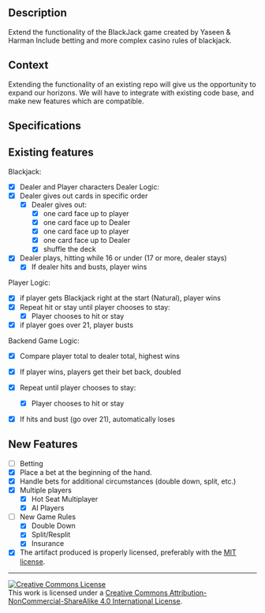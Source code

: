 ## Description

Extend the functionality of the BlackJack game created by Yaseen & Harman
Include betting and more complex casino rules of blackjack.

## Context

Extending the functionality of an existing repo will give us the opportunity to expand our horizons.  We will have to integrate with existing code base, and make new features which are compatible.

## Specifications

## Existing features

Blackjack:
- [x] Dealer and Player characters
Dealer Logic:
- [x] Dealer gives out cards in specific order
     - [x] Dealer gives out:
       - [x] one card face up to player
       - [x] one card face up to Dealer
       - [x] one card face up to player
       - [x] one card face up to Dealer
       - [x] shuffle the deck
- [x] Dealer plays, hitting while 16 or under (17 or more, dealer stays)
  - [x] If dealer hits and busts, player wins  

Player Logic:
- [x] if player gets Blackjack right at the start (Natural), player wins
- [x] Repeat hit or stay until player chooses to stay:
  - [x] Player chooses to hit or stay
- [x] if player goes over 21, player busts

Backend Game Logic:
- [x] Compare player total to dealer total, highest wins
 - [x] If player wins, players get their bet back, doubled

- [x] Repeat until player chooses to stay:
  - [x] Player chooses to hit or stay
 - [x] If hits and bust (go over 21), automatically loses

## New Features
- [ ] Betting
 - [x] Place a bet at the beginning of the hand.
 - [x] Handle bets for additional circumstances (double down, split, etc.)
- [x] Multiple players
  - [x] Hot Seat Multiplayer
  - [x] AI Players
- [ ] New Game Rules
  - [x] Double Down    
  - [x] Split/Resplit
  - [x] Insurance
- [x] The artifact produced is properly licensed, preferably with the [MIT license][mit-license].

---

<!-- LICENSE -->

<a rel="license" href="http://creativecommons.org/licenses/by-nc-sa/4.0/"><img alt="Creative Commons License" style="border-width:0" src="https://i.creativecommons.org/l/by-nc-sa/4.0/80x15.png" /></a>
<br />This work is licensed under a <a rel="license" href="http://creativecommons.org/licenses/by-nc-sa/4.0/">Creative Commons Attribution-NonCommercial-ShareAlike 4.0 International License</a>.

[mit-license]: https://opensource.org/licenses/MIT
